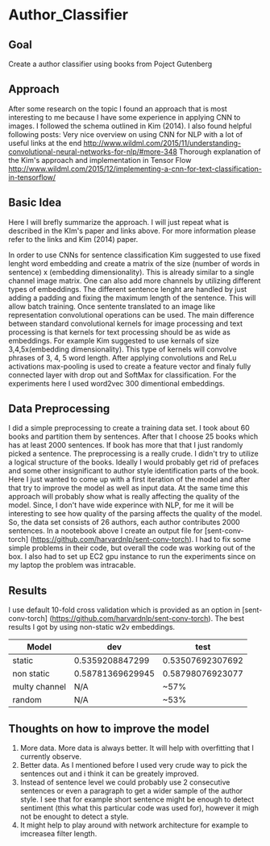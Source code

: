 # Author_Classifier

## Goal 
Create a author classifier using books from Poject Gutenberg 

## Approach

After some research on the topic I found an approach that is most interesting to me
because I have some experience in applying CNN to images.
I followed the schema outlined in Kim (2014). I also found helpful following posts:
Very nice overview on using CNN for NLP with a lot of useful links at the end
http://www.wildml.com/2015/11/understanding-convolutional-neural-networks-for-nlp/#more-348
Thorough explanation of the Kim's approach and implementation in Tensor Flow
http://www.wildml.com/2015/12/implementing-a-cnn-for-text-classification-in-tensorflow/

## Basic Idea

Here I will brefly summarize the approach. I will just repeat what is described in the KIm's paper and links above. For more information please refer to the links and Kim (2014) paper.

In order to use CNNs for sentence classification Kim suggested to use fixed lenght word embedding and
create a matrix of the size (number of words in sentence) x (embedding dimensionality). This is already similar to a single channel image matrix. One can also add more channels by utilizing different types of embeddings. The different sentence lenght are handled by just adding a padding and fixing the maximum length of the sentence. This will allow batch training.
Once sentente translated to an image like representation convolutional operations can be used. The main difference between standard convolutional kernels for image processing and text processing is that kernels for text processing should be as wide as embeddings. For example Kim suggested to use kernals of size 3,4,5x(embedding dimensionality). This type of kernels will convolve phrases of 3, 4, 5 word length. After applying convolutions and ReLu activations max-pooling is used to create a feature vector and finaly fully connected layer with drop out and SoftMax for classification. For the experiments here I used word2vec 300 dimentional embeddings.

## Data Preprocessing

I did a simple preprocessing to create a training data set. I took about 60 books and partition them by sentences. After that I choose 25 books which has at least 2000 sentences. If book has more that that I just randomly picked a sentence. The preprocessing is a really crude. I didn't try to utilize a logical structure of the books. Ideally I would probably get rid of prefaces and some other insignificant to author style identification parts of the book. Here I just wanted to come up with a first iteration of the model and after that try to improve the model as well as input data. At the same time this approach will probably show what is really affecting the quality of the model. Since, I don't have wide experince with NLP, for me it will be interesting to see how quality of the parsing affects the quality of the model. 
So, the data set consists of 26 authors, each author contributes 2000 sentences. In a nootebook above I create an output file for [sent-conv-torch] (https://github.com/harvardnlp/sent-conv-torch). I had to fix some simple problems in their code, but overall the code was working out of the box. I also had to set up EC2 gpu instance to run the experiments since on my laptop the problem was intracable.

## Results
I use default 10-fold cross validation which is provided as an option in [sent-conv-torch] (https://github.com/harvardnlp/sent-conv-torch).
The best results I got by using non-static w2v embeddings. 
 
Model | dev | test
---| ---| ---
static |0.5359208847299    | 0.53507692307692  
non static | 0.58781369629945  |0.58798076923077
multy channel| N/A    | ~57%
random | N/A  | ~53% 

## Thoughts on how to improve the model
 1) More data. More data is always better. It will help with overfitting that I currently observe.
 2) Better data. As I mentioned before I used very crude way to pick the sentences out and i think it can be greately improved.
 3) Instead of sentence level we could probably use 2 consecutive sentences or even a paragraph to get a wider sample of the author style.
    I see that for example short sentence might be enough to detect sentiment (this what this particular code was used for), however it migh not be enought to detect a style.
 4) It might help to play around with network architecture for example to imcreasea filter length.       
